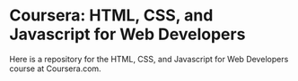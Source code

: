 # Coursera: HTML, CSS, and Javascript for Web Developers


Here is a repository for the HTML, CSS, and Javascript for Web Developers course at Coursera.com.